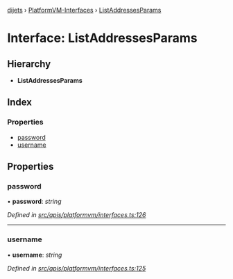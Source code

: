 [dijets](../README.md) › [PlatformVM-Interfaces](../modules/platformvm_interfaces.md) › [ListAddressesParams](platformvm_interfaces.listaddressesparams.md)

# Interface: ListAddressesParams

## Hierarchy

* **ListAddressesParams**

## Index

### Properties

* [password](platformvm_interfaces.listaddressesparams.md#password)
* [username](platformvm_interfaces.listaddressesparams.md#username)

## Properties

###  password

• **password**: *string*

*Defined in [src/apis/platformvm/interfaces.ts:126](https://github.com/Dijets-Inc/dijetsjs/blob/master/src/apis/platformvm/interfaces.ts#L126)*

___

###  username

• **username**: *string*

*Defined in [src/apis/platformvm/interfaces.ts:125](https://github.com/Dijets-Inc/dijetsjs/blob/master/src/apis/platformvm/interfaces.ts#L125)*
